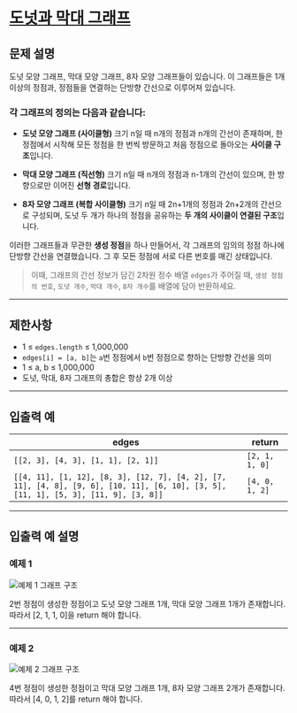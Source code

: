 # [도넛과 막대 그래프](https://school.programmers.co.kr/learn/courses/30/lessons/258711)

## 문제 설명

도넛 모양 그래프, 막대 모양 그래프, 8자 모양 그래프들이 있습니다. 이 그래프들은 1개 이상의 정점과, 정점들을 연결하는 단방향 간선으로 이루어져 있습니다.

### 각 그래프의 정의는 다음과 같습니다:

* **도넛 모양 그래프 (사이클형)**
  크기 n일 때 n개의 정점과 n개의 간선이 존재하며, 한 정점에서 시작해 모든 정점을 한 번씩 방문하고 처음 정점으로 돌아오는 **사이클 구조**입니다.

* **막대 모양 그래프 (직선형)**
  크기 n일 때 n개의 정점과 n-1개의 간선이 있으며, 한 방향으로만 이어진 **선형 경로**입니다.

* **8자 모양 그래프 (복합 사이클형)**
  크기 n일 때 2n+1개의 정점과 2n+2개의 간선으로 구성되며, 도넛 두 개가 하나의 정점을 공유하는 **두 개의 사이클이 연결된 구조**입니다.

이러한 그래프들과 무관한 **생성 정점**을 하나 만들어서, 각 그래프의 임의의 정점 하나에 단방향 간선을 연결했습니다. 그 후 모든 정점에 서로 다른 번호를 매긴 상태입니다.

> 이때, 그래프의 간선 정보가 담긴 2차원 정수 배열 `edges`가 주어질 때,
> `생성 정점의 번호`, `도넛 개수`, `막대 개수`, `8자 개수`를 배열에 담아 반환하세요.

---

## 제한사항

* 1 ≤ `edges.length` ≤ 1,000,000
* `edges[i] = [a, b]`는 `a`번 정점에서 `b`번 정점으로 향하는 단방향 간선을 의미
* 1 ≤ a, b ≤ 1,000,000
* 도넛, 막대, 8자 그래프의 총합은 항상 2개 이상

---

## 입출력 예

| edges                                                                                                                               | return         |
| ----------------------------------------------------------------------------------------------------------------------------------- | -------------- |
| `[[2, 3], [4, 3], [1, 1], [2, 1]]`                                                                                                  | `[2, 1, 1, 0]` |
| `[[4, 11], [1, 12], [8, 3], [12, 7], [4, 2], [7, 11], [4, 8], [9, 6], [10, 11], [6, 10], [3, 5], [11, 1], [5, 3], [11, 9], [3, 8]]` | `[4, 0, 1, 2]` |

---

## 입출력 예 설명

### 예제 1

<img src="https://grepp-programmers.s3.ap-northeast-2.amazonaws.com/files/production/1511016b-7d9b-427d-a57f-653a9abcd7fe/%E1%84%83%E1%85%A9%E1%84%82%E1%85%A5%E1%86%BA%E1%84%80%E1%85%AA%E1%84%86%E1%85%A1%E1%86%A8%E1%84%83%E1%85%A23.png" alt="예제 1 그래프 구조">

2번 정점이 생성한 정점이고 도넛 모양 그래프 1개, 막대 모양 그래프 1개가 존재합니다. 따라서 [2, 1, 1, 0]을 return 해야 합니다.

---

### 예제 2

<img src="https://grepp-programmers.s3.ap-northeast-2.amazonaws.com/files/production/0c6a6010-3bfe-4578-b3f3-1c75381673b9/%E1%84%83%E1%85%A9%E1%84%82%E1%85%A5%E1%86%BA%E1%84%80%E1%85%AA%E1%84%86%E1%85%A1%E1%86%A8%E1%84%83%E1%85%A24.drawio.png" alt="예제 2 그래프 구조">

4번 정점이 생성한 정점이고 막대 모양 그래프 1개, 8자 모양 그래프 2개가 존재합니다. 따라서 [4, 0, 1, 2]를 return 해야 합니다.